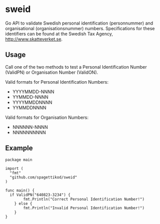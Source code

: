 # sweid
Go API to validate Swedish personal identification (personnummer) and
organisational (organisationsnummer) numbers. Specifications for these
identifiers can be found at the Swedish Tax Agency, http://www.skatteverket.se.

## Usage
Call one of the two methods to test a Personal Identification Number (ValidPN) or Organisation Number (ValidON).

Valid formats for Personal Identification Numbers:
* YYYYMMDD-NNNN
* YYMMDD-NNNN
* YYYYMMDDNNNN
* YYMMDDNNNN

Valid formats for Organisation Numbers:
* NNNNNN-NNNN
* NNNNNNNNNN

## Example
```
package main

import (
  "fmt"
  "github.com/spagettikod/sweid"
)

func main() {
  if ValidPN("640823-3234") {
		fmt.Println("Correct Personal Identification Number!")
	} else {
		fmt.Println("Invalid Personal Identification Number!")
	}
}
```
